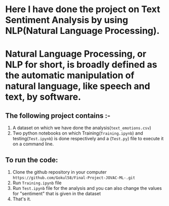 # Here I have done the project on Text Sentiment Analysis by using NLP(Natural Language Processing).

# Natural Language Processing, or NLP for short, is broadly defined as the automatic manipulation of natural language, like speech and text, by software.

## The following project contains :- 
1. A dataset on which we have done the analysis(```text_emotions.csv```)
2. Two python notebooks on which Training(```Training.ipynb```) and testing(```Test.ipynb```) is done respectively and a (```Test.py```) file to execute it on a command line. 

## To run the code:
1. Clone the github repository in your computer ```https://github.com/Gokul58/Final-Project-JOVAC-ML-.git```
2. Run ```Training.ipynb``` file 
3. Run ```Test.ipynb``` file for the analysis and you can also change the values for "sentiment" that is given in the dataset
4. That's it.
